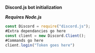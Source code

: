 **Discord.js bot initialization**

***Requires Node.js***


```Javascript
const Discord = require("discord.js");
#Extra dependancies go here
const client = new Discord.Client();
#Commands go here
client.login("Token goes here")
```
